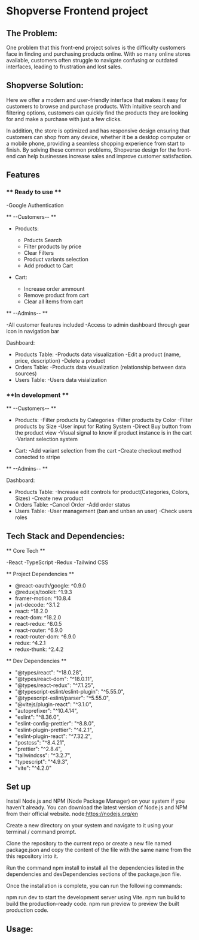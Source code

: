 # Shopverse Frontend project

## The Problem:

One problem that this front-end project solves is the difficulty customers face in finding and purchasing products online. With so many online stores available, customers often struggle to navigate confusing or outdated interfaces, leading to frustration and lost sales.

## Shopverse Solution:

Here we offer a modern and user-friendly interface that makes it easy for customers to browse and purchase products. With intuitive search and filtering options, customers can quickly find the products they are looking for and make a purchase with just a few clicks.

In addition, the store is optimized and has responsive design ensuring that customers can shop from any device, whether it be a desktop computer or a mobile phone, providing a seamless shopping experience from start to finish. By solving these common problems, Shopverse design for the front-end can help businesses increase sales and improve customer satisfaction.

## Features

### ** Ready to use **

-Google Authentication

** --Customers-- **

- Products:

  - Prducts Search
  - Filter products by price
  - Clear Filters
  - Product variants selection
  - Add product to Cart

- Cart:
  - Increase order ammount
  - Remove product from cart
  - Clear all items from cart

** --Admins-- **

-All customer features included
-Access to admin dashboard through gear icon in navigation bar

Dashboard:

- Products Table:
  -Products data visualization
  -Edit a product (name, price, description)
  -Delete a product
- Orders Table:
  -Products data visualization (relationship between data sources)
- Users Table:
  -Users data visialization

### **In development **

** --Customers-- **

- Products:
  -Filter products by Categories
  -Filter products by Color
  -Filter products by Size
  -User input for Rating System
  -Direct Buy button from the product view
  -Visual signal to know if product instance is in the cart
  -Variant selection system

- Cart:
  -Add variant selection from the cart
  -Create checkout method conected to stripe

** --Admins-- **

Dashboard:

- Products Table:
  -Increase edit controls for product(Categories, Colors, Sizes)
  -Create new product
- Orders Table:
  -Cancel Order
  -Add order status
- Users Table:
  -User management (ban and unban an user)
  -Check users roles

## Tech Stack and Dependencies:

** Core Tech **

-React
-TypeScript
-Redux
-Tailwind CSS

** Project Dependencies **

- @react-oauth/google: ^0.9.0
- @reduxjs/toolkit: ^1.9.3
- framer-motion: ^10.8.4
- jwt-decode: ^3.1.2
- react: ^18.2.0
- react-dom: ^18.2.0
- react-redux: ^8.0.5
- react-router: ^6.9.0
- react-router-dom: ^6.9.0
- redux: ^4.2.1
- redux-thunk: ^2.4.2

** Dev Dependencies **

- "@types/react": "^18.0.28",
- "@types/react-dom": "^18.0.11",
- "@types/react-redux": "^7.1.25",
- "@typescript-eslint/eslint-plugin": "^5.55.0",
- "@typescript-eslint/parser": "^5.55.0",
- "@vitejs/plugin-react": "^3.1.0",
- "autoprefixer": "^10.4.14",
- "eslint": "^8.36.0",
- "eslint-config-prettier": "^8.8.0",
- "eslint-plugin-prettier": "^4.2.1",
- "eslint-plugin-react": "^7.32.2",
- "postcss": "^8.4.21",
- "prettier": "^2.8.4",
- "tailwindcss": "^3.2.7",
- "typescript": "^4.9.3",
- "vite": "^4.2.0"

## Set up

Install Node.js and NPM (Node Package Manager) on your system if you haven't already. You can download the latest version of Node.js and NPM from their official website. node:https://nodejs.org/en

Create a new directory on your system and navigate to it using your terminal / command prompt.

Clone the repository to the current repo or create a new file named package.json and copy the content of the file with the same name from the this repository into it.

Run the command npm install to install all the dependencies listed in the dependencies and devDependencies sections of the package.json file.

Once the installation is complete, you can run the following commands:

npm run dev to start the development server using Vite.
npm run build to build the production-ready code.
npm run preview to preview the built production code.

## Usage:
